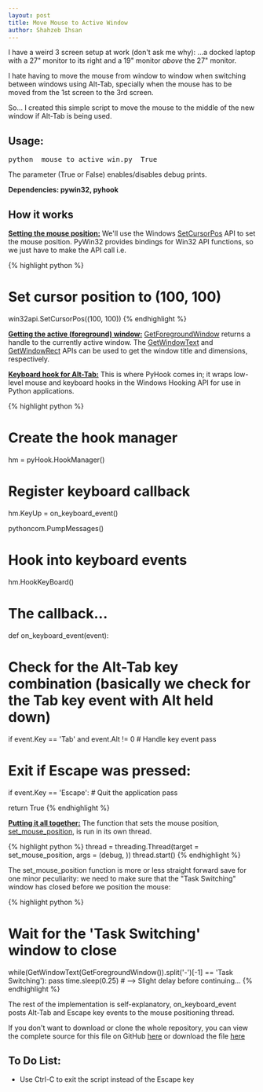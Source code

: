 ```yaml
---
layout: post
title: Move Mouse to Active Window
author: Shahzeb Ihsan
---
```


I have a weird 3 screen setup at work (don't ask me why):
...a docked laptop with a 27" monitor to its right and a 19" monitor *above* the 27" monitor.

I hate having to move the mouse from window to window when switching between windows using Alt-Tab, specially when the mouse has to be moved from the 1st screen to the 3rd screen.

So... I created this simple script to move the mouse to the middle of the new window if Alt-Tab is being used.

## Usage:
<pre>
python  mouse_to_active_win.py  True
</pre>

The parameter (True or False) enables/disables debug prints.

**Dependencies: pywin32, pyhook**

## How it works
<u>**Setting the mouse position:**</u> We'll use the Windows [SetCursorPos](https://msdn.microsoft.com/en-us/library/windows/desktop/ms648394%28v=vs.85%29.aspx) API to set the mouse position. PyWin32 provides bindings for Win32 API functions, so we just have to make the API call i.e.

{% highlight python %}
# Set cursor position to (100, 100)
win32api.SetCursorPos((100, 100))
{% endhighlight %}

<u>**Getting the active (foreground) window:**</u> [GetForegroundWindow](https://msdn.microsoft.com/en-us/library/windows/desktop/ms633505(v=vs.85).aspx) returns a handle to the currently active window. The [GetWindowText](https://msdn.microsoft.com/en-us/library/windows/desktop/ms633520(v=vs.85).aspx) and [GetWindowRect](https://msdn.microsoft.com/en-us/library/windows/desktop/ms633519(v=vs.85).aspx) APIs can be used to get the window title and dimensions, respectively.

<u>**Keyboard hook for Alt-Tab:**</u> This is where PyHook comes in; it wraps low-level mouse and keyboard hooks in the Windows Hooking API for use in Python applications.

{% highlight python %}
# Create the hook manager
hm = pyHook.HookManager()

# Register keyboard callback
hm.KeyUp = on_keyboard_event()

pythoncom.PumpMessages()

# Hook into keyboard events
hm.HookKeyBoard()

# The callback...
def on_keyboard_event(event):
   # Check for the Alt-Tab key combination (basically we check for the Tab key event with Alt held down)
   if event.Key == 'Tab' and event.Alt != 0
      # Handle key event
      pass

   # Exit if Escape was pressed:
   if event.Key == 'Escape':
      # Quit the application
      pass

   return True
{% endhighlight %}

<u>**Putting it all together:**</u> The function that sets the mouse position, [set\_mouse\_position](https://github.com/schaazzz/script_magic/blob/master/mouse_to_active_win.py#L64), is run in its own thread.

{% highlight python %}
thread = threading.Thread(target = set_mouse_position, args = (debug, ))
thread.start()
{% endhighlight %}

The set\_mouse\_position function is more or less straight forward save for one minor peculiarity: we need to make sure that the "Task Switching" window has closed before we position the mouse:

{% highlight python %}
# Wait for the 'Task Switching' window to close
while(GetWindowText(GetForegroundWindow()).split('-')[-1] == 'Task Switching'):
    pass
time.sleep(0.25)   # --> Slight delay before continuing...
{% endhighlight %}

The rest of the implementation is self-explanatory, on\_keyboard\_event posts Alt-Tab and Escape key events to the mouse positioning thread.

If you don't want to download or clone the whole repository, you can view the complete source for this file on GitHub [here](https://github.com/schaazzz/script_magic/blob/master/mouse_to_active_win.py) or download the file [here](https://raw.githubusercontent.com/schaazzz/script_magic/master/mouse_to_active_win.py)

## To Do List:
- Use Ctrl-C to exit the script instead of the Escape key
